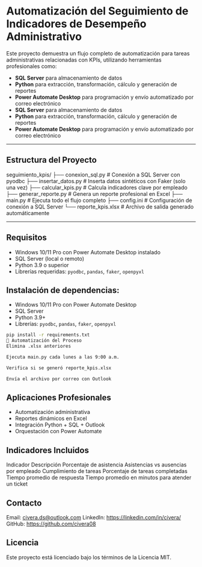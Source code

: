 # Automatización del Seguimiento de Indicadores de Desempeño Administrativo

Este proyecto demuestra un flujo completo de automatización para tareas administrativas relacionadas con KPIs, utilizando herramientas profesionales como:

- **SQL Server** para almacenamiento de datos  
- **Python** para extracción, transformación, cálculo y generación de reportes  
- **Power Automate Desktop** para programación y envío automatizado por correo electrónico  
- **SQL Server** para almacenamiento de datos
- **Python** para extracción, transformación, cálculo y generación de reportes
- **Power Automate Desktop** para programación y envío automatizado por correo electrónico

---

## Estructura del Proyecto

seguimiento_kpis/
├── conexion_sql.py # Conexión a SQL Server con pyodbc
├── insertar_datos.py # Inserta datos sintéticos con Faker (solo una vez)
├── calcular_kpis.py # Calcula indicadores clave por empleado
├── generar_reporte.py # Genera un reporte profesional en Excel
├── main.py # Ejecuta todo el flujo completo
├── config.ini # Configuración de conexión a SQL Server
└── reporte_kpis.xlsx # Archivo de salida generado automáticamente

---

## Requisitos

- Windows 10/11 Pro con Power Automate Desktop instalado  
- SQL Server (local o remoto)  
- Python 3.9 o superior  
- Librerías requeridas: `pyodbc`, `pandas`, `faker`, `openpyxl`  

## Instalación de dependencias:

- Windows 10/11 Pro con Power Automate Desktop
- SQL Server
- Python 3.9+
- Librerías: `pyodbc`, `pandas`, `faker`, `openpyxl`

```bash
pip install -r requirements.txt
🔁 Automatización del Proceso
Elimina .xlsx anteriores

Ejecuta main.py cada lunes a las 9:00 a.m.

Verifica si se generó reporte_kpis.xlsx

Envía el archivo por correo con Outlook
```

## Aplicaciones Profesionales
- Automatización administrativa
- Reportes dinámicos en Excel
- Integración Python + SQL + Outlook
- Orquestación con Power Automate

## Indicadores Incluidos
Indicador	Descripción
Porcentaje de asistencia	Asistencias vs ausencias por empleado
Cumplimiento de tareas	Porcentaje de tareas completadas
Tiempo promedio de respuesta	Tiempo promedio en minutos para atender un ticket

## Contacto
Email: civera.ds@outlook.com
LinkedIn: https://linkedin.com/in/civera/
GitHub: https://github.com/civera08

## Licencia
Este proyecto está licenciado bajo los términos de la Licencia MIT.
